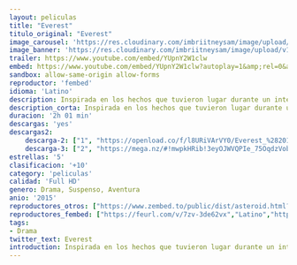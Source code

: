 ```yaml
---
layout: peliculas
title: "Everest"
titulo_original: "Everest"
image_carousel: 'https://res.cloudinary.com/imbriitneysam/image/upload/v1545355284/everest-poster-min.jpg'
image_banner: 'https://res.cloudinary.com/imbriitneysam/image/upload/v1545355284/everest-banner-min.jpg'
trailer: https://www.youtube.com/embed/YUpnY2W1clw
embed: https://www.youtube.com/embed/YUpnY2W1clw?autoplay=1&amp;rel=0&amp;hd=1&border=0&wmode=opaque&enablejsapi=1&modestbranding=1&controls=1&showinfo=0
sandbox: allow-same-origin allow-forms
reproductor: 'fembed'
idioma: 'Latino'
description: Inspirada en los hechos que tuvieron lugar durante un intento por alcanzar el pico más alto del mundo, narra las peripecias de dos expediciones que se enfrentan a la peor tormenta de nieve conocida. En un desesperado esfuerzo por sobrevivir, el temple de los alpinistas se ve puesto a prueba al tener que enfrentarse a la furia desatada de los elementos y a obstáculos casi insuperables.
description_corta: Inspirada en los hechos que tuvieron lugar durante un intento por alcanzar el pico más alto del mundo, narra las peripecias de dos expediciones que se enfrentan a la peor tormenta de nieve conocida. En un desesperado ...
duracion: '2h 01 min'
descargas: 'yes'
descargas2:
    descarga-2: ["1", "https://openload.co/f/l8URiVArVY0/Everest_%282015%29.MP4.mp4", "https://www.google.com/s2/favicons?domain=www.rapidvideo.com","RapidVideo","https://res.cloudinary.com/imbriitneysam/image/upload/v1541473684/mexico.png", "Latino", "Full HD"]
    descarga-3: ["2", "https://mega.nz/#!mwpkHRib!3eyOJWVQPIe_75OqdzVob-eQD0VseEuXIDg02j5225c", "https://www.google.com/s2/favicons?domain=mega.nz","Mega","https://res.cloudinary.com/imbriitneysam/image/upload/v1541473684/mexico.png", "Latino", "Full HD"]
estrellas: '5'
clasificacion: '+10'
category: 'peliculas'
calidad: 'Full HD'
genero: Drama, Suspenso, Aventura
anio: '2015'
reproductores_otros: ["https://www.zembed.to/public/dist/asteroid.html?id=e684badcee22619b47ad934f1f18aa58&title=Everest","Latino","https://movcloud.net/embed/pz-gFOHZ2JjM","Latino","https://mstream.press/5ikk8d672j1s","Latino"]
reproductores_fembed: ["https://feurl.com/v/7zv-3de62vx","Latino","https://feurl.com/v/5jv4xx1jrx9","Latino","https://feurl.com/v/4lo00lp4rxo","Latino"]
tags:
- Drama
twitter_text: Everest
introduction: Inspirada en los hechos que tuvieron lugar durante un intento por alcanzar el pico más alto del mundo, narra las peripecias de dos expediciones que se enfrentan a la peor tormenta de nieve conocida. En un desesperado ...
---
```



 







